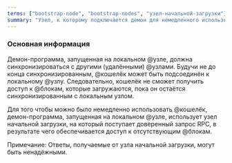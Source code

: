 ```yaml
---
terms: ["bootstrap-node", "bootstrap-nodes", "узел-начальной-загрузки"]
summary: "Узел, к которому подключается демон для немедленного использования кошельков во время основной синхронизации блоков"
---
```


### Основная информация

Демон-программа, запущенная на локальном @узле, должна синхронизироваться с другими (удалёнными) @узлами. Будучи не до конца синхронизированным,  @кошелёк может быть подсоединён к локальному @узлу. Следовательно, кошелёк не сможет получить доступ к @блокам, которые загружаются, пока он остаётся синхронизированным с локальным узлом.

Для того чтобы можно было немедленно использовать @кошелёк, демон-программа, запущенная на локальном @узле, использует узел начальной загрузки, на который поступает доверенный запрос RPC, в результате чего обеспечивается доступ к отсутствующим @блокам.

Примечание:	Ответы, получаемые от узла начальной загрузки, могут быть ненадёжными.
